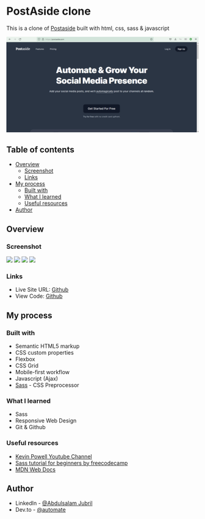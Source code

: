 # PostAside clone
This is a clone of [Postaside](https://www.postaside.com) built with html, css, sass & javascript

![preview](preview.png)

## Table of contents

- [Overview](#overview)
  - [Screenshot](#screenshot)
  - [Links](#links)
- [My process](#my-process)
  - [Built with](#built-with)
  - [What I learned](#what-i-learned)
  - [Useful resources](#useful-resources)
- [Author](#author)

## Overview

### Screenshot

![](/PostAside-clone/assets/images/screenshots/home.png)
![](/PostAside-clone/assets/images/screenshots/signup.png)
![](/PostAside-clone/assets/images/screenshots/login.png)
![](/PostAside-clone/assets/images/screenshots/forgotpassword.png)


### Links

- Live Site URL: [Github](https://jubril-a.github.io/PostAside-clone/)
- View Code: [Github](https://github.com/jubril-a/PostAside-clone)


## My process

### Built with

- Semantic HTML5 markup
- CSS custom properties
- Flexbox
- CSS Grid
- Mobile-first workflow
- Javascript (Ajax)
- [Sass](https://sass-lang.com/) - CSS Preprocessor


### What I learned

- Sass
- Responsive Web Design
- Git & Github

### Useful resources

- [Kevin Powell Youtube Channel](https://www.youtube.com/kepowob)
- [Sass tutorial for beginners by freecodecamp](https://www.youtube.com/watch?v=_a5j7KoflTs&t=2044s)
- [MDN Web Docs](https://developer.mozilla.org/en-US/docs/Learn)

## Author

- LinkedIn - [@Abdulsalam Jubril](https://www.linkedin.com/in/abdulsalam-jubril-83536121a)
- Dev.to - [@automate](https://dev.to/automate)
